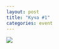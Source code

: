 ```yaml
---
layout: post
title: "Куча #1"
categories: event
---
```

![](https://pics.livejournal.com/quillcraft/pic/00091yzw)